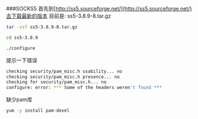 ###SOCKS5
首先到[http://ss5.sourceforge.net/](http://ss5.sourceforge.net/)去下载最新的版本
目前是: ss5-3.8.9-8.tar.gz
```bash
tar -zxf ss5-3.8.9-8.tar.gz
```
```bash
cd ss5-3.8.9
```
```bash
./configure
```
提示一下错误
```bash
checking security/pam_misc.h usability... no
checking security/pam_misc.h presence... no
checking for security/pam_misc.h... no
configure: error: *** Some of the headers weren't found ***
```
缺少pam库
```bash
yum -y install pam-devel
```
